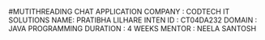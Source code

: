#MUTITHREADING CHAT APPLICATION
COMPANY : CODTECH IT SOLUTIONS
NAME: PRATIBHA LILHARE
INTEN ID : CT04DA232
DOMAIN : JAVA PROGRAMMING
DURATION : 4 WEEKS
MENTOR : NEELA SANTOSH
